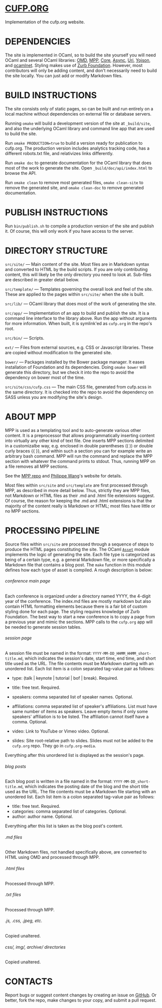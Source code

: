 [CUFP.ORG](http://cufp.org)
===========================
Implementation of the cufp.org website.


DEPENDENCIES
============
The site is implemented in OCaml, so to build the site yourself you
will need OCaml and several OCaml libraries:
[OMD](https://github.com/ocaml/omd),
[MPP](https://github.com/pw374/MPP-language-blender),
[Core](https://github.com/janestreet/core),
[Async](https://github.com/janestreet/async),
[Uri](https://github.com/mirage/ocaml-uri/),
[Yojson](http://mjambon.com/yojson.html), and
[ocamlnet](http://projects.camlcity.org/projects/ocamlnet.html). Styling
makes use of [Zurb Foundation](http://foundation.zurb.com/). However, most
contributors will only be adding content, and don't necessarily need
to build the site locally. You can just add or modify Markdown files.


BUILD INSTRUCTIONS
==================
The site consists only of static pages, so can be built and run
entirely on a local machine without dependencies on external file or
database servers.

Running `omake` will build a development version of the site at
`_build/site`, and also the underlying OCaml library and command line
app that are used to build the site.

Run `omake PRODUCTION=true` to build a version ready for publication
to cufp.org. The production version includes analytics tracking code,
has a different robots.txt file, and relativizes links differently.

Run `omake doc` to generate documentation for the OCaml library that
does most of the work to generate the site. Open
`_build/doc/api/index.html` to browse the API.

Run `omake clean` to remove most generated files, `omake clean-site`
to remove the generated site, and `omake clean-doc` to remove
generated documentation.


PUBLISH INSTRUCTIONS
====================
Run `bin/publish.sh` to compile a production version of the site and
publish it. Of course, this will only work if you have access to the
server.


DIRECTORY STRUCTURE
===================
`src/site/` — Main content of the site. Most files are in Markdown
syntax and converted to HTML by the build scripts. If you are only
contributing content, this will likely be the only directory you need
to look at. Sub-files are described in greater detail below.

`src/template/` — Templates governing the overall look and feel of the
site. These are applied to the pages within `src/site/` when the site
is built.

`src/lib/` — OCaml library that does most of the work of generating
the site.

`src/app/` — Implementation of an app to build and publish the
site. It is a command line interface to the library above. Run the app
without arguments for more information. When built, it is symlink'ed
as `cufp.org` in the repo's root.

`src/bin/` — Scripts.

`ext/` — Files from external sources, e.g. CSS or Javascript
libraries. These are copied without modification to the generated
site.

`bower/` — Packages installed by the Bower package manager. It eases
installation of Foundation and its dependencies. Doing `omake bower`
will generate this directory, but we check it into the repo to avoid
the dependency on bower most of the time.

`src/site/css/cufp.css` — The main CSS file, generated from cufp.scss
in the same directory. It is checked into the repo to avoid the
dependency on SASS unless you are modifying the site's design.


ABOUT MPP
=========
MPP is used as a templating tool and to auto-generate various other
content. It is a preprocessor that allows programmatically inserting
content into virtually any other kind of text file. One inserts MPP
sections delimited in a customizalbe way, e.g. enclosed in double
parentheses (( )) or double curly braces {{ }}, and within such a
section you can for example write an arbitrary bash command. MPP will
run the command and replace the MPP section with whatever the command
prints to stdout. Thus, running MPP on a file removes all MPP
sections.

See the [MPP repo](https://github.com/pw374/MPP-language-blender) and
[Philippe Wang](http://pw374.github.io/)'s website for details.

Most files within `src/site` and `src/template` are first processed
through MPP, as described in more detail below. Thus, strictly they
are MPP files, not Markdown or HTML files as their .md and .html file
extensions suggest. Of course, the reason for keeping the .md and
.html extensions is that the majority of the content really is
Markdown or HTML; most files have little or no MPP sections.


PROCESSING PIPELINE
===================
Source files within `src/site` are processed through a sequence of
steps to produce the HTML pages constituting the site. The OCaml
[`Asset`](https://github.com/CUFP/cufp.org/blob/master/src/lib/cufp_asset.mli)
module implements the logic of generating the site. Each file type is
categorized as being of a certain type, e.g. a general Markdown file,
or more specifically a Markdown file that contains a blog post. The
`make` function in this module defines how each type of asset is
compiled. A rough description is below:

###### conference main page
Each conference is organized under a directory named YYYY, the 4-digit
year of the conference. The index.md files are mostly markdown but
also contain HTML formatting elements because there is a fair bit of
custom styling done for each page. The styling requires knowledge of
Zurb Foundation. The best way to start a new conference is to copy a
page from a previous year and mimic the sections. MPP calls to the
`cufp.org` app will be needed to generate session tables.

###### session page
A session file must be named in the format:
`YYYY-MM-DD_HHMM_HHMM_short-title.md`, which indicates the session's
date, start time, end time, and short title used as the URL. The file
contents must be Markdown starting with an unordered list. Each list
item is a colon separated tag-value pair as follows:

- type: (talk | keynote | tutorial | bof | break). Required.

- title: free text. Required.

- speakers: comma separated list of speaker names. Optional.

- affiliations: comma separated list of speaker's affiliations. List
  must have same number of items as speakers. Leave empty items if
  only some speakers' affiliation is to be listed. The affiliation
  cannot itself have a comma. Optional.

- video: Link to YouTube or Vimeo video. Optional.

- slides: Site root-relative path to slides. Slides must not be added
  to the `cufp.org` repo. They go in `cufp.org-media`.

Everything after this unordered list is displayed as the session's
page.

###### blog posts
Each blog post is written in a file named in the format:
`YYYY-MM-DD_short-title.md`, which indicates the posting date of the
blog and the short title used as the URL. The file contents must be a
Markdown file starting with an unordered list. Each list item is a
colon separated tag-value pair as follows:

- title: free text. Required.
- categories: comma separated list of categories. Optional.
- author: author name. Optional.

Everything after this list is taken as the blog post's content.

###### .md files
Other Markdown files, not handled specifically above, are converted to
HTML using OMD and processed through MPP.

###### .html files
Processed through MPP.

###### .txt files
Processed through MPP.

###### .js, .css, .jpeg, etc.
Copied unaltered.

###### css/, img/, archive/ directories
Copied unaltered.


CONTACTS
========
Report bugs or suggest content changes by creating an issue on
[GitHub](https://github.com/cufp/cufp.org). Or better, fork the repo,
make changes to your copy, and submit a pull request.
